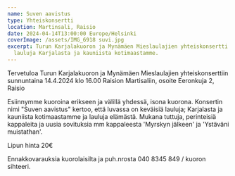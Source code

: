 ```yaml
---
name: Suven aavistus
type: Yhteiskonsertti
location: Martinsali, Raisio
date: 2024-04-14T13:00:00 Europe/Helsinki
coverImage: /assets/IMG_6918 suvi.jpg
excerpt: Turun Karjalakuoron ja Mynämäen Mieslaulajien yhteiskonsertti. Keväisiä
  lauluja Karjalasta ja kauniista kotimaastamme.
---
```

Tervetuloa Turun Karjalakuoron ja Mynämäen Mieslaulajien yhteiskonserttiin sunnuntaina 14.4.2024 klo 16.00 Raision Martisaliin, osoite Eeronkuja 2, Raisio

Esiinnymme kuoroina erikseen ja välillä yhdessä, isona kuorona. Konsertin nimi "Suven aavistus" kertoo, että luvassa on keväisiä lauluja; Karjalasta ja kauniista kotimaastamme ja lauluja elämästä. Mukana tuttuja, perinteisiä kappaleita ja uusia sovituksia mm kappaleesta 'Myrskyn jälkeen' ja 'Ystäväni muistathan'.

Lipun hinta 20€

Ennakkovarauksia kuorolaisilta ja puh.nrosta 040 8345 849 / kuoron sihteeri.